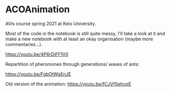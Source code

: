 # ACOAnimation
 AVis course spring 2021 at Keio University.

Most of the code in the notebook is still quite messy, I'll take a look at it and make a new notebook with at least an okay organisation (maybe more commentaries...).

https://youtu.be/4P6rDiFF1V0

Repartition of pheromones through generations/ waves of ants:

https://youtu.be/FgbOtWgEnJE

Old version of the animation:
https://youtu.be/fCJVfSehcpE
